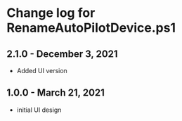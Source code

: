 # Change log for RenameAutoPilotDevice.ps1



## 2.1.0 - December 3, 2021

- Added UI version

## 1.0.0 - March 21, 2021

- initial UI design
